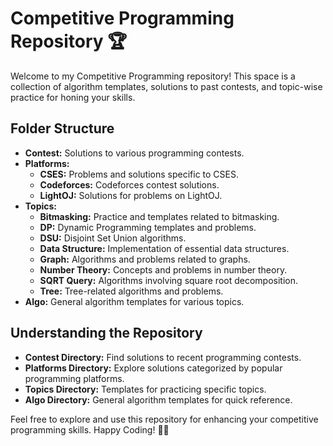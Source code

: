 # Competitive Programming Repository 🏆

Welcome to my Competitive Programming repository! This space is a collection of algorithm templates, solutions to past contests, and topic-wise practice for honing your skills.

## Folder Structure

- **Contest:** Solutions to various programming contests.
- **Platforms:**
  - **CSES:** Problems and solutions specific to CSES.
  - **Codeforces:** Codeforces contest solutions.
  - **LightOJ:** Solutions for problems on LightOJ.
- **Topics:**
  - **Bitmasking:** Practice and templates related to bitmasking.
  - **DP:** Dynamic Programming templates and problems.
  - **DSU:** Disjoint Set Union algorithms.
  - **Data Structure:** Implementation of essential data structures.
  - **Graph:** Algorithms and problems related to graphs.
  - **Number Theory:** Concepts and problems in number theory.
  - **SQRT Query:** Algorithms involving square root decomposition.
  - **Tree:** Tree-related algorithms and problems.
- **Algo:** General algorithm templates for various topics.

## Understanding the Repository

- **Contest Directory:** Find solutions to recent programming contests.
- **Platforms Directory:** Explore solutions categorized by popular programming platforms.
- **Topics Directory:** Templates for practicing specific topics.
- **Algo Directory:** General algorithm templates for quick reference.

Feel free to explore and use this repository for enhancing your competitive programming skills. Happy Coding! 🚀✨
